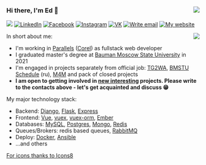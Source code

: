 ### Hi there, I'm Ed 👋 <img align="right" src="https://komarev.com/ghpvc/?username=ed-asriyan"/>

<a href="https://t.me/ed_asriyan" target="_blank"><img src="https://img.icons8.com/wired/34/000000/telegram-app.png"/></a>
<a href="https://www.linkedin.com/in/ed-asriyan" target="_blank"><img title="LinkedIn" src="https://img.icons8.com/wired/34/000000/linkedin.png"/></a>
<a href="https://www.facebook.com/ed.asrian" target="_blank"><img title="Facebook" src="https://img.icons8.com/wired/34/000000/facebook.png"/></a>
<a href="https://www.instagram.com/ed_asriyan" target="_blank"><img title="Instagram" src="https://img.icons8.com/wired/34/000000/instagram-new.png"/></a>
<a href="https://vk.com/ed_asriyan" target="_blank"><img title="VK" src="https://img.icons8.com/wired/34/000000/vk-com.png"/></a>
<a href="mailto:ed-asriyan@protonmail.com" target="_blank"><img title="Write email" src="https://img.icons8.com/wired/34/000000/send-mass-email.png"/></a>
<a href="https://asriyan.me" target="_blank"><img title="My website" src="https://img.icons8.com/wired/30/000000/domain.png"/></a>

<img align="right" src="https://github-readme-stats.vercel.app/api?username=ed-asriyan&show_icons=true&hide_rank=true"/>

In short about me:
- I'm working in [Parallels](https://www.parallels.com) ([Corel](https://www.corel.com)) as fullstack web developer
- I graduated master's degree at [Bauman Moscow State University](https://bmstu.ru) in 2021
- I'm engaged in projects separately from official job: [TG2WA](https://t.me/tgtowabot), [BMSTU Schedule](https://vk.com/bmstuschedule) (ru), [M4M](https://github.com/M4MController) and pack of closed projects
- **I am open to getting involved in <u>new interesting</u> projects. Please write to the contacts above - let's get acquainted and discuss 😁**


My major technology stack:
* Backend: [Django](http://djangoproject.com), [Flask](https://flask.palletsprojects.com), [Express](http://expressjs.com)
* Frontend: [Vue](https://v3.vuejs.org), [vuex](https://vuex.vuejs.org), [vuex-orm](https://vuex-orm.org), [Ember](https://emberjs.com)
* Databases: [MySQL](https://www.mysql.com), [Postgres](https://www.postgresql.org), [Mongo](https://www.mongodb.com), [Redis](https://redis.io)
* Queues/Brokers: redis based queues, [RabbitMQ](https://www.rabbitmq.com)
* Deploy: [Docker](https://www.docker.com), [Ansible](https://www.ansible.com)
* ...and others

<a align="right" href="https://icons8.com" target="_blank">For icons thanks to Icons8</a>
